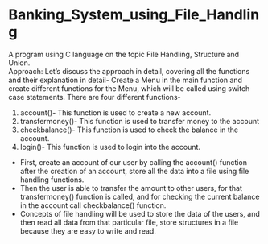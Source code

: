 # Banking_System_using_File_Handling
A program using C language on the topic File Handling, Structure and Union.
 <br />Approach:
 Let’s discuss the approach in detail, covering all the functions and their explanation in detail-
Create a Menu in the main function and create different functions for the Menu, which will be called using switch case statements. There are four different functions-
<ol type="1">
 <li>account()- This function is used to create a new account.</li>
<li>transfermoney()- This function is used to transfer money to the account</li>
<li>checkbalance()- This function is used to check the balance in the account.</li>
<li>login()- This function is used to login into the account.</li>
 </ol>
<ul>
 <li>First, create an account of our user by calling the account() function after the creation of an account, store all the data into a file using file handling functions.</li>
<li>Then the user is able to transfer the amount to other users, for that transfermoney() function is called, and for checking the current balance in the account call checkbalance() function.</li>
<li>Concepts of file handling will be used to store the data of the users, and then read all data from that particular file, store structures in a file because they are easy to write and read.</li>
